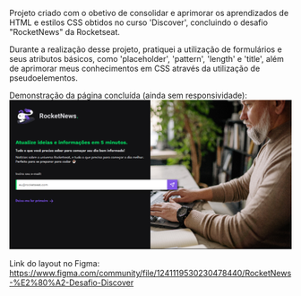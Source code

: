 Projeto criado com o obetivo de consolidar e aprimorar os aprendizados de HTML e estilos CSS obtidos no curso 'Discover', concluindo o desafio "RocketNews" da Rocketseat.

Durante a realização desse projeto, pratiquei a utilização de formulários e seus atributos básicos, como 'placeholder', 'pattern', 'length' e 'title', além de aprimorar meus conhecimentos em CSS através da utilização de pseudoelementos.

Demonstração da página concluída (ainda sem responsividade):
![Demonstração da Página Concluída](./assets/completed-project-demo.png)

Link do layout no Figma: https://www.figma.com/community/file/1241119530230478440/RocketNews-%E2%80%A2-Desafio-Discover
